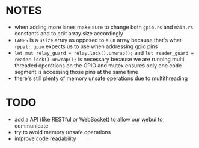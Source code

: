 # NOTES  
- when adding more lanes make sure to change both `gpio.rs` and `main.rs` constants and to edit array size accordingly  
- `LANES` is a `usize` array as opposed to a `u8` array because that's what `rppal::gpio` expects us to use when addressing gpio pins  
- `let mut relay_guard = relay.lock().unwrap();` and `let reader_guard = reader.lock().unwrap();` is necessary because we are running multi threaded operations on the GPIO and mutex ensures only one code segment is accessing those pins at the same time  
- there's still plenty of memory unsafe operations due to multithreading  

# TODO  
- add a API (like RESTful or WebSocket) to allow our webui to communicate  
- try to avoid memory unsafe operations  
- improve code readability  